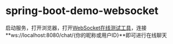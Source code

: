 # spring-boot-demo-websocket

启动服务，打开浏览器，打开[WebSocket在线测试工具](http://www.websocket-test.com/)，连接**ws://localhost:8080/chat/{你的昵称或用户ID}**即可进行在线聊天

